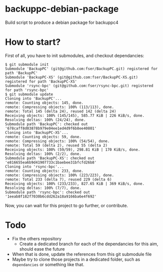 backuppc-debian-package
=======================

Build script to produce a debian package for backuppc4

How to start?
=============

First of all, you have to init submodules, and checkout dependancies:

```no-highlight
$ git submodule init
Submodule 'BackupPC' (git@github.com:fser/BackupPC.git) registered for path 'BackupPC'
Submodule 'BackupPC-XS' (git@github.com:fser/BackupPC-XS.git) registered for path 'BackupPC-XS'
Submodule 'rsync-bpc' (git@github.com:fser/rsync-bpc.git) registered for path 'rsync-bpc'
$ git submodule update
Cloning into 'BackupPC'...
remote: Counting objects: 145, done.
remote: Compressing objects: 100% (113/113), done.
remote: Total 145 (delta 24), reused 142 (delta 24)
Receiving objects: 100% (145/145), 585.77 KiB | 226 KiB/s, done.
Resolving deltas: 100% (24/24), done.
Submodule path 'BackupPC': checked out '678caff8d03878b979e04ee1ed4d9f6b8ee40801'
Cloning into 'BackupPC-XS'...
remote: Counting objects: 59, done.
remote: Compressing objects: 100% (54/54), done.
remote: Total 59 (delta 2), reused 55 (delta 2)
Receiving objects: 100% (59/59), 298.81 KiB | 170 KiB/s, done.
Resolving deltas: 100% (2/2), done.
Submodule path 'BackupPC-XS': checked out 'e816655ea6b9d41907733c1baebee31bfcfd26b8'
Cloning into 'rsync-bpc'...
remote: Counting objects: 233, done.
remote: Compressing objects: 100% (223/223), done.
remote: Total 233 (delta 7), reused 229 (delta 6)
Receiving objects: 100% (233/233), 827.65 KiB | 369 KiB/s, done.
Resolving deltas: 100% (7/7), done.
Submodule path 'rsync-bpc': checked out '1eeab8f182f7030b6cdd262a18a9166ba6e4f692'
```
Now, you can wait for this project to go further, or contribute.

Todo
====

 * Fix the others repository
   * Create a dedicated branch for each of the dependancies for this aim, should ease the future
 * When that is done, update the references from this git submodule file
 * Maybe try to clone those projects in a dedicated folder, such as `dependancies` or something like that.
